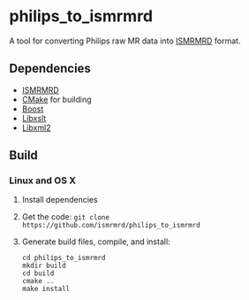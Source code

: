 # philips_to_ismrmrd

A tool for converting Philips raw MR data into [ISMRMRD](https://ismrmrd.github.io) format.

## Dependencies

- [ISMRMRD](https://github.com/ismrmrd/ismrmrd)
- [CMake](http://www.cmake.org/) for building
- [Boost](http://www.boost.org/)
- [Libxslt](http://xmlsoft.org/libxslt/)
- [Libxml2](http://xmlsoft.org/)

## Build

### Linux and OS X

1. Install dependencies
2. Get the code: `git clone https://github.com/ismrmrd/philips_to_ismrmrd`
3. Generate build files, compile, and install:

    ```
    cd philips_to_ismrmrd
    mkdir build
    cd build
    cmake ..
    make install
    ```
